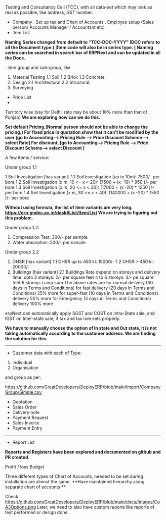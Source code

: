 
Testing and Consultancy Cell (TCC), with all data-set which may look
as real as possible, like address, GST number.

- Company
. Set up tax and Chart of Accounts
. Employee setup (Sales person/ Accounts Manager / Accountant etc)
- Item List

**Naming Series changed from default to "TCC-DOC-YYYY" (DOC refers to
all the Document type.) [Item code will also be in series type. ]
Naming series can be searched in search bar of ERPNext and can be
updated in all the Docs.**

. item group and sub-group, like

1. Material Testing
1.1 Soil
1.2 Brick
1.3 Concrete
2. Design
2.1 Architectural
2.2 Structural
3. Surveying

- Price List
- 
Territory wise (say for Delhi, rate may be about 10% more than that of Punjab)
**We are exploring how can we do this.**

**Set default Pricing.(Normal person should not be able to change the pricing.)
For fixed price in quotation show that it can't be modified by the
user [go to Accounting--> Pricing Rule --> Price Discount Scheme -->
select Rate]
For discount, [go to Accounting--> Pricing Rule --> Price Discount
Scheme--> select Discount ]**

A few items / service:

Under group 1.1

1 Soil Investigation [has variant]
1.1 Soil Investigation (up to 10m): 7500/- per bore
1.2 Soil Investigation (x m, 10 <= x < 20): (7500 + (x -10) * 950 )/- per bore
1.3 Soil Investigation (x m, 20 <= x < 30): (17000 + (x -20) * 1250 )/- per bore
1.4 Soil Investigation (x m, 30 <= x < 40): (142000 + (x -20) * 1550
)/- per bore

**Without using formula, the list of item variants are very long.
https://erp.gndec.ac.in/desk#List/Item/List
We are trying to figuring out this problem.**

Under group 1.2:

1. Compression Test: 300/- per sample
2. Water absorption: 500/- per sample

Under group 2.2

1. OHSR [has variant]
1.1 OHSR up to 450 kl: 15000/-
1.2 OHSR > 450 kl: 20000/-
2. Buildings [has variant]
2.1 Buildings Rate depend on storeys and delivery time:
upto 3 storeys: 2/- per square feet
4 to 6 storeys: 3/- pe square feet
6 storeys Lump sum
The above rates are for normal delivery (30 days in Terms and Conditions)
for fast delivery (20 days in Terms and Conditions) 25% more
for super-fast (10 days in Terms and Conditions) delivery 50% more
for Emergency (3 days in Terms and Conditions) delivery 100% more


erpNext can automatically apply SGST and CGST on Intra-State sale, and
IGST on Inter-state sale, if tax and tax rule sets properly.

**We have to manually choose the option of In state and Out state, it is not taking automatically according to the customer address.
We are finding the solution for this.**

-----------------
- Customer
data with each of Type:
1. Individual
2. Organisation

and group as per:

https://github.com/GreatDevelopers/DeployERP/blob/main/Import/CompanyGroup/Simple.csv

- Quotation
- Sales Order
- Delivery note
- Payment Request
- Sales Invoice
- Payment Entry
-----------------
- Report List

**Reports and Registers have been explored and documented on github and PR created.**

Profit / loss
Budget

Three different types of Chart of Accounts, needed to be set during
installation are almost the same.
**Have maintained hierarchy along separate chart of accounts **

Check https://github.com/GreatDevelopers/DeployERP/blob/main/docs/Images/CoA3Options.png
Later, we need to also have custom reports like reports of test
performed or design done.

